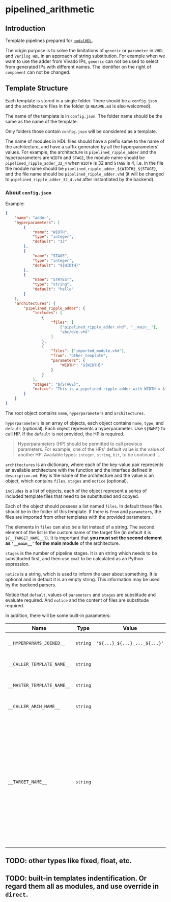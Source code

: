 # pipelined_arithmetic

## Introduction

Template pipelines prepared for [`nodalHDL`](https://github.com/Gralerfics/nodalHDL).

The origin purpose is to solve the limitations of `generic` or `parameter` in `VHDL` and `Verilog HDL` in an approach of string substitution. For example when we want to use the adder from Vivado IPs, `generic` can not be used to select from generated IPs with different names. The identifier on the right of `component` can not be changed.

## Template Structure

Each template is stored in a single folder. There should be a `config.json` and the architecture files in the folder (a `README.md` is also welcomed).

The name of the template is in `config.json`. The folder name should be the same as the name of the template.

Only folders those contain `config.json` will be considered as a template.

The name of modules in HDL files should have a prefix same to the name of the architecture, and have a suffix generated by all the hyperparameters' values. For example, the architecture is `pipelined_ripple_adder` and the hyperparameters are `WIDTH` and `STAGE`, the module name should be `pipelined_ripple_adder_32_4` when `WIDTH` is 32 and `STAGE` is 4, i.e. in the file the module name should be `pipelined_ripple_adder_${WIDTH}_${STAGE}`, and the file name should be `pipelined_ripple_adder.vhd` (it will be changed to `pipelined_ripple_adder_32_4.vhd` after instantiated by the backend).

### About `config.json`

Example:

```json
{
    "name": "adder",
    "hyperparameters": [
        {
            "name": "WIDTH",
            "type": "integer",
            "default": "32"
        },
        {
            "name": "STAGE",
            "type": "integer",
            "default": "${WIDTH}"
        },
        {
            "name": "STRTEST",
            "type": "string",
            "default": "hello"
        }
    ],
    "architectures": {
        "pipelined_ripple_adder": {
            "includes": [
                {
                    "files": [
                        ["pipelined_ripple_adder.vhd", "__main__"],
                        "abc/d/e.vhd"
                    ]
                },
                {
                    "files": ["imported_module.vhd"],
                    "from": "other_template",
                    "parameters": {
                        "WIDTH": "${WIDTH}"
                    }
                }
            ],
            "stages": "${STAGE}",
            "notice": "This is a pipelined ripple adder with WIDTH = ${WIDTH}."
        }
    }
}
```

The root object contains `name`, `hyperparameters` and `architectures`.

`hyperparameters` is an array of objects, each object contains `name`, `type`, and `default` (optional). Each object represents a hyperparameter. Use `${NAME}` to call HP. If the `default` is not provided, the HP is required.

> Hyperparameters (HP) should be permitted to call previous parameters. For example, one of the HPs' default value is the value of another HP. Available types: `integer`, `string`, `bit`, to be continued ...

`architectures` is an dictionary, where each of the key-value pair represents an available architecture with the function and the interface defined in `description.md`. Key is the name of the architecture and the value is an object, which contains `files`, `stages` and `notice` (optional).

`includes` is a list of objects, each of the object represent a series of included template files that need to be substituded and copyed.

Each of the object should possess a list named `files`. In default these files should be in the folder of this template. If there is `from` and `parameters`, the files are imported from other templates with the provided parameters.

The elements in `files` can also be a list instead of a string. The second element of the list is the custom name of the target file (in default it is `${__TARGET_NAME__}`). It is important that **you must set the second element as `'__main__'` for the main module** of the architecture.

`stages` is the number of pipeline stages. It is an string which needs to be substituded first, and then use `eval` to be calculated as an Python expression.

`notice` is a string, which is used to inform the user about something. It is optional and in default it is an empty string. This information may be used by the backend parsers.

Notice that `default`, values of `parameters` and `stages` are substitude and evaluate required. And `notice` and the content of files are substitude required.

In addition, there will be some built-in parameters:

| Name | Type | Value | Description |
|------|------|-------|-------------|
|`__HYPERPARAMS_JOINED__`|`string`|`'${...}_${...}_..._${...}'`|Joined hyperparameters with `_`.|
|`__CALLER_TEMPLATE_NAME__`|`string`||The name of the template that import the file.|
|`__MASTER_TEMPLATE_NAME__`|`string`||The name of the template where the file lies in.|
|`__CALLER_ARCH_NAME__`|`string`||The name of the architecture that import the file.|
|`__TARGET_NAME__`|`string`||The name of the target file name (without ext name). The main module of the architecture must use this as the module name, while the assistant modules are not required. Because the main module will be called by nodalHDL, while the assistant modules are called by the user itself.|

## TODO: other types like fixed, float, etc.

## TODO: built-in templates indentification. Or regard them all as modules, and use override in `direct`.
